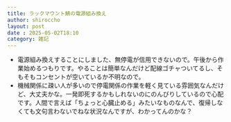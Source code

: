 ```yaml
---
title: ラックマウント鯖の電源組み換え
author: shiroccho
layout: post
date : 2025-05-02T18:10
category: 雑記
---
```

- 電源組み換えすることにしました、無停電が信用できないので。午後から作業始めるつもりです。やることは簡単なんだけど配線ゴチャついてるし、そもそもコンセントが空いているか不明なので。
- 機械関係に疎い人が多いので停電関係の作業を軽く見ている雰囲気なんだけど、大丈夫かな。一発即死するかもしれないのにのんびりしているので心配です。人間で言えば「ちょっと心臓止める」みたいなものなんで、復帰しなくても文句言わないでねな状況なんですが、わかってんのかな？
